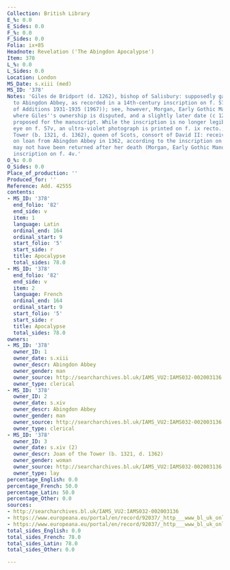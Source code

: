 ```yaml
---
Collection: British Library
E_%: 0.0
E_Sides: 0.0
F_%: 0.0
F_Sides: 0.0
Folia: ix+85
Headnote: Revelation ('The Abingdon Apocalypse')
Item: 370
L_%: 0.0
L_Sides: 0.0
Location: London
MS_Date: s.xiii (med)
MS_ID: '378'
Notes: 'Giles de Bridport (d. 1262), bishop of Salisbury: supposedly gave the manuscript
  to Abingdon Abbey, as recorded in a 14th-century inscription on f. 57v (see Catalogue
  of Additions 1931-1935 (1967)); see, however, Morgan, Early Gothic Manuscripts (1988),
  where Giles''s ownership is disputed, and a slightly later date (c 1270-1275) is
  proposed for the manuscript. While the inscription is no longer legible to the naked
  eye on f. 57v, an ultra-violet photograph is printed on f. ix recto.; Joan of the
  Tower (b. 1321, d. 1362), queen of Scots, consort of David II: received the manuscript
  on loan from Abingdon Abbey in 1362, according to the inscription on f. 4v and it
  may not have been returned after her death (Morgan, Early Gothic Manuscripts (1988)):
  inscription on f. 4v.'
O_%: 0.0
O_Sides: 0.0
Place_of_production: ''
Produced_for: ''
Reference: Add. 42555
contents:
- MS_ID: '378'
  end_folio: '82'
  end_side: v
  item: 1
  language: Latin
  ordinal_end: 164
  ordinal_start: 9
  start_folio: '5'
  start_side: r
  title: Apocalypse
  total_sides: 78.0
- MS_ID: '378'
  end_folio: '82'
  end_side: v
  item: 2
  language: French
  ordinal_end: 164
  ordinal_start: 9
  start_folio: '5'
  start_side: r
  title: Apocalypse
  total_sides: 78.0
owners:
- MS_ID: '378'
  owner_ID: 1
  owner_date: s.xiii
  owner_descr: Abingdon Abbey
  owner_gender: man
  owner_source: http://searcharchives.bl.uk/IAMS_VU2:IAMS032-002003136
  owner_type: clerical
- MS_ID: '378'
  owner_ID: 2
  owner_date: s.xiv
  owner_descr: Abingdon Abbey
  owner_gender: man
  owner_source: http://searcharchives.bl.uk/IAMS_VU2:IAMS032-002003136
  owner_type: clerical
- MS_ID: '378'
  owner_ID: 3
  owner_date: s.xiv (2)
  owner_descr: Joan of the Tower (b. 1321, d. 1362)
  owner_gender: woman
  owner_source: http://searcharchives.bl.uk/IAMS_VU2:IAMS032-002003136
  owner_type: lay
percentage_English: 0.0
percentage_French: 50.0
percentage_Latin: 50.0
percentage_Other: 0.0
sources:
- http://searcharchives.bl.uk/IAMS_VU2:IAMS032-002003136
- https://www.europeana.eu/portal/en/record/92037/_http___www_bl_uk_onlinegallery_onlineex_illmanus_other_zoomify74543_html.html
- https://www.europeana.eu/portal/en/record/92037/_http___www_bl_uk_onlinegallery_onlineex_illmanus_other_zoomify74514_html.html
total_sides_English: 0.0
total_sides_French: 78.0
total_sides_Latin: 78.0
total_sides_Other: 0.0

---
```

